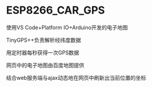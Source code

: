 # ESP8266_CAR_GPS
使用VS Code+Platform IO+Arduino开发的电子地图

TinyGPS++负责解析经纬度数据

用定时器每秒获得一次GPS数据

网页中的电子地图由百度地图提供

结合web服务端与ajax动态地在网页中刷新出当前位置的坐标
